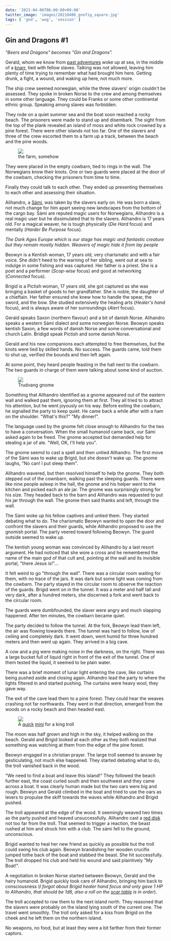 ```yaml
---
date: '2021-04-06T06:00:00+09:00'
twitter_image: 'images/20210406_gnofig_square.jpg'
tags: [ 'gnd', 'wog', 'session' ]
---
```


## Gin and Dragons #1

_"Beers and Dragons" becomes "Gin and Dragons"._

Gerald, whom we know from [past adventures](index.html#bnd) woke up at sea, in the middle of a [knarr](https://en.wikipedia.org/wiki/Knarr), tied with fellow slaves. Talking was not allowed, leaving him plenty of time trying to remember what had brought him here. Getting drunk, a fight, a wound, and waking up here, not much more.

The ship crew seemed norwegian, while the three slavers' origin couldn't be assessed. They spoke in broken Norse to the crew and among themselves in some other language. They could be Franks or some other continental ethnic group. Speaking among slaves was forbidden.

They rode on a quiet summer sea and the boat soon reached a rocky beach. The prisoners were made to stand up and disembark. The sight from the top of the plank revealed an island of moss and white rock crowned by a pine forest. There were other islands not too far. One of the slavers and three of the crew escorted them to a farm up a track, between the beach and the pine woods.

<figure class="right">
<a href="images/20210406_farm.jpg"><img src="images/20210406_farm.jpg" loading="lazy" /></a>
<figcaption>
the farm, somehow
</figcaption>
</figure>

They were placed in the empty cowbarn, tied to rings in the wall. The Norwegians know their knots. One or two guards were placed at the door of the cowbarn, checking the prisoners from time to time.

Finally they could talk to each other. They ended up presenting themselves to each other and assessing their situation.

Alihandro, a [Sámi](https://en.wikipedia.org/wiki/S%C3%A1mi_people), was taken by the slavers early on. He was born a slave, not much change for him apart seeing new landscapes from the bottom of the cargo bay. Sámi are reputed magic users for Norwegians, Alihandro is a real magic user but he dissimulated that to the slavers. Alihandro is 17 years old. For a magical weaver, he is tough physically (_Die Hard_ focus) and mentally (_Harder Be Purpose_ focus).

_The Dark Ages Europe which is our stage has magic and fantastic creature but they remain mostly hidden. Weavers of magic hide it from lay people_

Beowyn is a Kentish woman, 17 years old, very charismatic and with a fair voice. She didn't heed to the warning of her sibling, went out at sea to indulge in some fishing and was captured. Her father is a priest. She is a poet and a performer (_Scop-wise_ focus) and good at networking (_Connected_ focus).

Brigid is a Pictish woman, 17 years old, she got captured as she was bringing a basket of goods to her grandfather. She is noble, the daughter of a chieftain. Her father ensured she knew how to handle the spear, the sword, and the bow. She studied extensively the healing arts (_Healer's hand_ focus), and is always aware of her surroundings (_Alert_ focus).

Gerald speaks Saxon (northern flavour) and a bit of danish Norse. Alihandro speaks a western Sámi dialect and some norwegian Norse. Beowyn speaks kentish Saxon, a few words of danish Norse and some conversational and church Latin. Bridigd speak Pictish and some danish Norse.

Gerald and his new companions each attempted to free themselves, but the knots were tied by skilled hands. No success. The guards came, told them to shut up, verified the bounds and then left again.

At some point, they heard people feasting in the hall next to the cowbarn. The two guards in charge of them were talking about some kind of auction.

<figure class="left">
<img src="images/20210406_gnome.jpg" loading="lazy" />
<figcaption>
Trudvang gnome
</figcaption>
</figure>

Something that Alihandro identified as a gnome appeared out of the eastern wall and walked past them, ignoring them at first. They all tried to to attract his attention, but he went joyously on his way. Before exiting the cowbarn, he signalled the party to keep quiet. He came back a while after with a ham on the shoulder. "What's this?" "My dinner!".

The language used by the gnome felt close enough to Alihandro for the two to have a conversation. When the small humanoid came back, our Sámi asked again to be freed. The gnome accepted but demanded help for stealing a jar of ale. "Well, OK, I'll help you".

The gnome seemd to cast a spell and then untied Alihandro. The first move of the Sámi was to wake up Brigid, but she doesn't wake up. The gnome laughs, "No can! I put sleep them".

Alihandro wavered, but then resolved himself to help the gnome. They both stepped out of the cownbarn, walking past the sleeping guards. There were like nine people asleep in the hall, the gnome and his helper went to the kitchen and picked each an ale jar. The gnome was surprisingly strong for his size. They headed back to the barn and Alihandro was requested to put his jar through the wall. The gnome then said thanks and left, through the wall.

The Sámi woke up his fellow captives and untied them. They started debating what to do. The charismatic Beowyn wanted to open the door and confront the slavers and their guards, while Alihandro proposed to use the gnomish portal. The party veered toward following Beowyn. The guard outside seemed to wake up.

The kentish young woman was convinced by Alihandro by a last resort argument. He had noticed that she wore a cross and he remembered the name of the main god of that cult and, pointing at the wall and its invisible portal, "there Jesus is!"...

It felt weird to go "through the wall". There was a circular room waiting for them, with no trace of the jars. It was dark but some light was coming from the cowbarn. The party stayed in the circular room to observe the reaction of the guards. Brigid went on in the tunnel. It was a meter and half tall and very dark, after a hundred meters, she discerned a fork and went back to the circular room.

The guards were dumbfounded, the slaver were angry and much slapping happened. After ten minutes, the cowbarn became quiet.

The party decided to follow the tunnel. At the fork, Beowyn lead them left, the air was flowing towards there. The tunnel was hard to follow, low of ceiling and completely dark. It went down, went humid for three hundred meters and then went up again. They arrived in a big cave.

A cow and a pig were making noise in the darkness, on the right. There was a large bucket full of liquid right in front of the exit of the tunnel. One of them tested the liquid, it seemed to be plain water.

There was a brief moment of lunar light entering the cave, like curtains being pushed aside and closing again. Alihandro lead the party to where the lights filtered in and started pushing. The curtains were heavy wool, they gave way.

The exit of the cave lead them to a pine forest. They could hear the weaves crashing not far northwards. They went in that direction, emerged from the woods on a rocky beach and then headed east.

<!--
<script src="https://embed.github.com/view/3d/jmettraux/rpg.scad/master/_stl/king_troll.stl"></script>
-->

<figure class="right">
<a href="images/20210406_trolfig.jpg"><img src="images/20210406_trolfig.jpg" loading="lazy" /></a>
<figcaption>
A <a href="https://github.com/jmettraux/rpg.scad/blob/master/minis/king_troll.scad">quick</a> <a href="https://github.com/jmettraux/rpg.scad/blob/master/_stl/king_troll.stl">mini</a> for a king troll
</figcaption>
</figure>

The moon was half grown and high in the sky, it helped walking on the beach. Gerald and Brigid looked at each other as they both realized that something was watching at them from the edge of the pine forest.

Beowyn engaged in a christian prayer. The large troll seemed to answer by gesticulating, not much else happened. They started debating what to do, the troll vanished back in the wood.

"We need to find a boat and leave this island!" They followed the beach further east, the coast curled south and then southwest and they came across a boat. It was clearly human made but the two oars were big and rough. Beowyn and Gerald climbed in the boat and tried to use the oars as levers to propulse the skiff towards the waves while Alihandro and Brigid pushed.

The troll appeared at the edge of the wood. It seemingly weaved two times as the party pushed and heaved unsuccessfully. Alihandro cast a [red disk](https://github.com/jmettraux/aac_magic/blob/90f7fa18cbfd24894d9e562926801909baaac237/src/spells.md#red-disk) not too far from the troll. That seemed to trigger a reaction, the beast rushed at him and struck him with a club. The sámi fell to the ground, unconscious.

Brigid wanted to heal her new friend as quickly as possible but the troll could swing his club again. Beowyn brandishing her wooden crucifix jumped tothe back of the boat and stabbed the beast. She hit successfully. The troll dropped his club and held his wound and said plaintively "My Boat!".

A negotiation in broken Norse started between Beowyn, Gerald and the hairy humanoid. Brigid quickly took care of Alihandro, bringing him back to consciousness (_I forgot about Brigid healer hand focus and only gave 1 HP to Alihandro, that should be 1d6, also a roll on the [scar table](images/20210131_scars.jpg) is in order_).

The troll accepted to row them to the next island north. They reasoned that the slavers were probably on the island lying south of the current one. The travel went smoothly. The troll only asked for a kiss from Brigid on the cheek and he left them on the northern island.

No weapons, no food, but at least they were a bit farther from their former captors.

